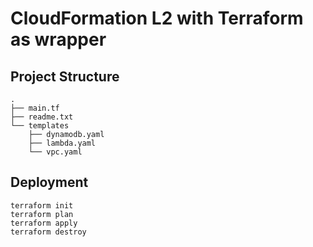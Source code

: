 # CloudFormation L2 with Terraform as wrapper

## Project Structure

```text
.
├── main.tf
├── readme.txt
└── templates
    ├── dynamodb.yaml
    ├── lambda.yaml
    └── vpc.yaml
```

## Deployment

```text
terraform init
terraform plan
terraform apply
terraform destroy
```